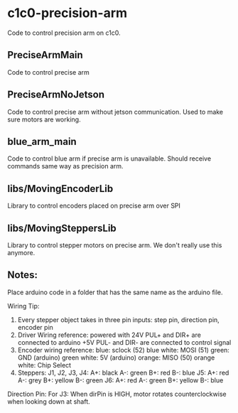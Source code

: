 # c1c0-precision-arm
Code to control precision arm on c1c0.  

## PreciseArmMain
Code to control precise arm

## PreciseArmNoJetson
Code to control precise arm without jetson communication. Used to make sure motors are working.

## blue_arm_main
Code to control blue arm if precise arm is unavailable. Should receive commands same way as precision arm.

## libs/MovingEncoderLib
Library to control encoders placed on precise arm over SPI

## libs/MovingSteppersLib
Library to control stepper motors on precise arm. We don't really use this anymore.


## Notes: 
Place arduino code in a folder that has the same name as the arduino file.

Wiring Tip:
1. Every stepper object takes in three pin inputs: step pin, direction pin, encoder pin
2. Driver Wiring reference:
  powered with 24V
  PUL+ and DIR+ are connected to arduino +5V
  PUL- and DIR- are connected to control signal
3. Encoder wiring reference:
  blue: sclock (52)
  blue white: MOSI (51)
  green: GND (arduino)
  green white: 5V (arduino)
  orange: MISO (50)
  orange white: Chip Select
4. Steppers: 
  J1, J2, J3, J4:
    A+: black
    A-: green
    B+: red
    B-: blue
  J5:
    A+: red
    A-: grey
    B+: yellow
    B-: green
  J6:
    A+: red
    A-: green
    B+: yellow
    B-: blue

Direction Pin: 
  For J3: When dirPin is HIGH, motor rotates counterclockwise when looking down at shaft.


